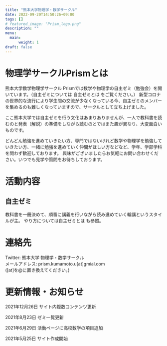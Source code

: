```yaml
---
title: "熊本大学物理学・数学サークル"
date: 2022-09-20T14:50:26+09:00
tags: []
# featured_image: "Prism_logo.png"
description: ""
menu: 
  main:
      weight: 1
draft: false
---
```


<!-- 左寄にしたいので、生のHTML追加。テキスト幅がちょっと狭いけど、とりあえずよし。 -->
<div style="text-align: left">

# 物理学サークルPrismとは

熊本大学数学物理学サークル Prismでは数学や物理学の自主ゼミ（勉強会）を開いています。（自主ゼミについては 自主ゼミとは をご覧ください。）
新型コロナの世界的な流行により学生間の交流が少なくなっている今、自主ゼミのメンバーを集めるのも難しくなっていますので、サークルとして立ち上げました。

ここ熊本大学では自主ゼミを行う文化はあまりありませんが、一人で教科書を読むのと発表（解説）の準備をしながら読むのとではまた趣が異なり、大変面白いものです。

どんどん勉強を進めていきたい方、専門ではないけれど数学や物理学を勉強していきたい方、一緒に勉強を進めていく仲間がほしい方などなど、学年、学部学科を問わず歓迎しております。
興味がございましたらお気軽にお問い合わせください。いつでも見学や質問をお待ちしております。

# 活動内容
## 自主ゼミ
教科書を一冊決めて、順番に講義を行いながら読み進めていく輪講というスタイルが主。
やり方については自主ゼミとは も参照。

# 連絡先
Twitter: 熊本大学 物理学・数学サークル  
メールアドレス: prism.kumamoto.u[at]gmial.com  
([at]を@に置き換えてください。)

# 更新情報・お知らせ
2021年12月26日
  サイト内複数コンテンツ更新

2021年8月23日
  ゼミ一覧更新

2021年6月29日
  活動ページに高校数学の項目追加

2021年5月25日
  サイト作成開始

</div>
